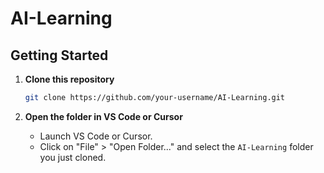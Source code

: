 # AI-Learning

## Getting Started

1. **Clone this repository**

   ```bash
   git clone https://github.com/your-username/AI-Learning.git
   ```

2. **Open the folder in VS Code or Cursor**
   - Launch VS Code or Cursor.
   - Click on "File" > "Open Folder..." and select the `AI-Learning` folder you just cloned.
